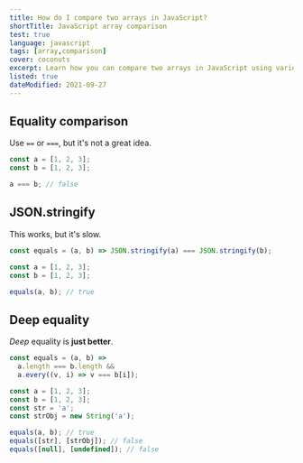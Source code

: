 ```yaml
---
title: How do I compare two arrays in JavaScript?
shortTitle: JavaScript array comparison
test: true
language: javascript
tags: [array,comparison]
cover: coconuts
excerpt: Learn how you can compare two arrays in JavaScript using various different techniques.
listed: true
dateModified: 2021-09-27
---
```


## Equality comparison

Use `==` or `===`, but it's not a great idea.

```js
const a = [1, 2, 3];
const b = [1, 2, 3];

a === b; // false
```

## JSON.stringify

This works, but it's slow.

```js
const equals = (a, b) => JSON.stringify(a) === JSON.stringify(b);

const a = [1, 2, 3];
const b = [1, 2, 3];

equals(a, b); // true
```

## Deep equality

_Deep_ equality is **just better**.

```js
const equals = (a, b) =>
  a.length === b.length &&
  a.every((v, i) => v === b[i]);

const a = [1, 2, 3];
const b = [1, 2, 3];
const str = 'a';
const strObj = new String('a');

equals(a, b); // true
equals([str], [strObj]); // false
equals([null], [undefined]); // false
```
